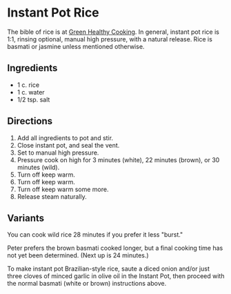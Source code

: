 # Instant Pot Rice

The bible of rice is at [Green Healthy Cooking](https://greenhealthycooking.com/instant-pot-rice/).  In general, instant pot rice is 1:1, rinsing optional, manual high pressure, with a natural release.  Rice is basmati or jasmine unless mentioned otherwise.

## Ingredients

* 1 c. rice
* 1 c. water
* 1/2 tsp. salt

## Directions

1. Add all ingredients to pot and stir.
2. Close instant pot, and seal the vent.  
3. Set to manual high pressure.
4. Pressure cook on high for 3 minutes (white), 22 minutes (brown), or 30 minutes (wild).
5. Turn off keep warm.
6. Turn off keep warm.
7. Turn off keep warm some more.
8. Release steam naturally.

## Variants

You can cook wild rice 28 minutes if you prefer it less "burst."

Peter prefers the brown basmati cooked longer, but a final cooking time has not yet been determined.  (Next up is 24 minutes.)

To make instant pot Brazilian-style rice, saute a diced onion and/or just three cloves of minced garlic in olive oil in the Instant Pot, then proceed with the normal basmati (white or brown) instructions above.
